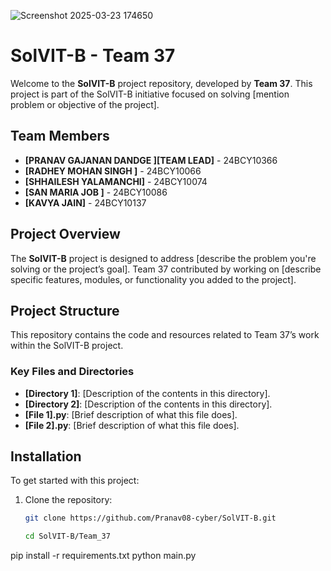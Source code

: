 
![Screenshot 2025-03-23 174650](https://github.com/user-attachments/assets/8f0cc096-475b-4d95-aa5a-275db8aa3549)


# SolVIT-B - Team 37

Welcome to the **SolVIT-B** project repository, developed by **Team 37**. This project is part of the SolVIT-B initiative focused on solving [mention problem or objective of the project].

## Team Members

- **[PRANAV GAJANAN DANDGE ][TEAM LEAD]** - 24BCY10366
- **[RADHEY MOHAN SINGH ]** - 24BCY10066 
- **[SHHAILESH YALAMANCHI]** - 24BCY10074
- **[SAN MARIA JOB ]** - 24BCY10086
- **[KAVYA JAIN]** - 24BCY10137

## Project Overview

The **SolVIT-B** project is designed to address [describe the problem you're solving or the project’s goal]. Team 37 contributed by working on [describe specific features, modules, or functionality you added to the project].

## Project Structure

This repository contains the code and resources related to Team 37’s work within the SolVIT-B project.



### Key Files and Directories

- **[Directory 1]**: [Description of the contents in this directory].
- **[Directory 2]**: [Description of the contents in this directory].
- **[File 1].py**: [Brief description of what this file does].
- **[File 2].py**: [Brief description of what this file does].

## Installation

To get started with this project:

1. Clone the repository:
   ```bash
   git clone https://github.com/Pranav08-cyber/SolVIT-B.git

   cd SolVIT-B/Team_37
pip install -r requirements.txt
python main.py

